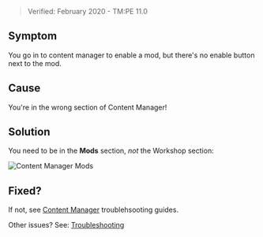 > Verified: February 2020 - TM:PE 11.0

## Symptom

You go in to content manager to enable a mod, but there's no enable button next to the mod.

## Cause

You're in the wrong section of Content Manager!

## Solution

You need to be in the **Mods** section, _not_ the Workshop section:

![Content Manager Mods](https://camo.githubusercontent.com/195de81bc2ef28cf86126f497f7c553ff3180c7e/68747470733a2f2f692e696d6775722e636f6d2f537659443331352e706e67)

## Fixed?

If not, see [Content Manager](https://github.com/krzychu124/Cities-Skylines-Traffic-Manager-President-Edition/wiki/Troubleshooting#content-manager--mod-options--settings) troublehsooting guides.

Other issues? See: [Troubleshooting](Troubleshooting)